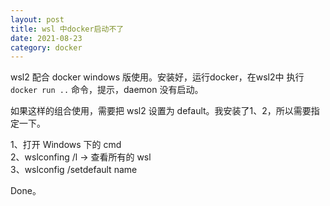 ```yaml
---
layout: post
title: wsl 中docker启动不了
date: 2021-08-23
category: docker
---
```


wsl2 配合 docker windows 版使用。安装好，运行docker，在wsl2中 执行 `docker run ..` 命令，提示，daemon 没有启动。

如果这样的组合使用，需要把 wsl2 设置为 default。我安装了1、2，所以需要指定一下。

1、打开 Windows 下的 cmd  
2、wslconfing /l -> 查看所有的 wsl  
3、wslconfig /setdefault name   

Done。
